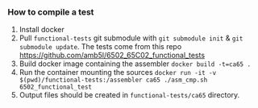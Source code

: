 ### How to compile a test

1. Install docker
2. Pull `functional-tests` git submodule with `git submodule init` & `git submodule update`. The tests come from this repo https://github.com/amb5l/6502_65C02_functional_tests
3. Build docker image containing the assembler `docker build -t=ca65 .`
4. Run the container mounting the sources `docker run -it -v $(pwd)/functional-tests:/assembler ca65 ./asm_cmp.sh 6502_functional_test`
5. Output files should be created in `functional-tests/ca65` directory.


